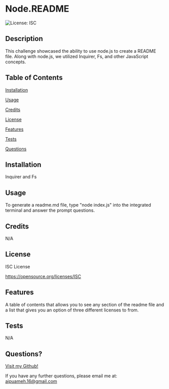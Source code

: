 # Node.README
![License: ISC](https://img.shields.io/badge/License-ISC-blue.svg)

  ## Description 
This challenge showcased the ability to use node.js to create a README file. Along with node.js, we utilized Inquirer, Fs, and other JavaScript concepts.  

  ## Table of Contents
[Installation](#installation)

[Usage](#usage)

[Credits](#credits)

[License](#license)

[Features](#features)

[Tests](#tests)

[Questions](#questions)
                
  ## Installation 
Inquirer and Fs
                
  ## Usage 
To generate a readme.md file, type "node index.js" into the integrated terminal and answer the prompt questions.
                
  ## Credits 
N/A
               
  ## License 
ISC License

  https://opensource.org/licenses/ISC

  ## Features 
A table of contents that allows you to see any section of the readme file and a list that gives you an option of three different licenses to from.
    
  ## Tests
N/A 

  ## Questions? 
[Visit my Github!](https://github.com/AipuAmeh/node-README)  

If you have any further questions, please email me at: aipuameh.16@gmail.com 
